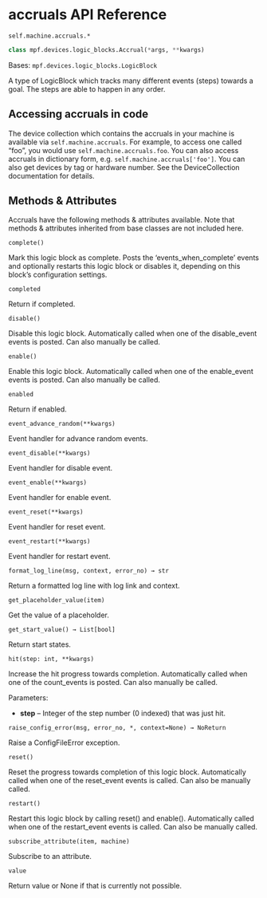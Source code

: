 # accruals API Reference

`self.machine.accruals.*`

``` python
class mpf.devices.logic_blocks.Accrual(*args, **kwargs)
```

Bases: `mpf.devices.logic_blocks.LogicBlock`

A type of LogicBlock which tracks many different events (steps) towards a goal. The steps are able to happen in any order.

## Accessing accruals in code

The device collection which contains the accruals in your machine is available via `self.machine.accruals`. For example, to access one called “foo”, you would use `self.machine.accruals.foo`. You can also access accruals in dictionary form, e.g. `self.machine.accruals['foo']`. You can also get devices by tag or hardware number. See the DeviceCollection documentation for details.

## Methods & Attributes

Accruals have the following methods & attributes available. Note that methods & attributes inherited from base classes are not included here.

`complete()`

Mark this logic block as complete. Posts the ‘events_when_complete’ events and optionally restarts this logic block or disables it, depending on this block’s configuration settings.

`completed`

Return if completed.

`disable()`

Disable this logic block. Automatically called when one of the disable_event events is posted. Can also manually be called.

`enable()`

Enable this logic block. Automatically called when one of the enable_event events is posted. Can also manually be called.

`enabled`

Return if enabled.

`event_advance_random(**kwargs)`

Event handler for advance random events.

`event_disable(**kwargs)`

Event handler for disable event.

`event_enable(**kwargs)`

Event handler for enable event.

`event_reset(**kwargs)`

Event handler for reset event.

`event_restart(**kwargs)`

Event handler for restart event.

`format_log_line(msg, context, error_no) → str`

Return a formatted log line with log link and context.

`get_placeholder_value(item)`

Get the value of a placeholder.

`get_start_value() → List[bool]`

Return start states.

`hit(step: int, **kwargs)`

Increase the hit progress towards completion. Automatically called when one of the count_events is posted. Can also manually be called.

Parameters:

* **step** – Integer of the step number (0 indexed) that was just hit.

`raise_config_error(msg, error_no, *, context=None) → NoReturn`

Raise a ConfigFileError exception.

`reset()`

Reset the progress towards completion of this logic block. Automatically called when one of the reset_event events is called. Can also be manually called.

`restart()`

Restart this logic block by calling reset() and enable(). Automatically called when one of the restart_event events is called. Can also be manually called.

`subscribe_attribute(item, machine)`

Subscribe to an attribute.

`value`

Return value or None if that is currently not possible.
